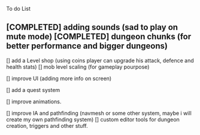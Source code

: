 To do List

[COMPLETED] adding sounds (sad to play on mute mode)
[COMPLETED] dungeon chunks (for better performance and bigger dungeons)
-------------------

[] add a Level shop (using coins player can upgrade his attack, defence and health stats)
[] mob level scaling (for gameplay pourpose)

[] improve UI (adding more info on screen)

[] add a quest system

[] improve animations.

[] improve IA and pathfinding (navmesh or some other system, maybe i will create my own pathfinding system)
[] custom editor tools for dungeon creation, triggers and other stuff.

